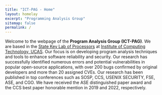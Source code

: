 ```yaml
---
title: "ICT-PAG - Home"
layout: homelay
excerpt: "Programming Analysis Group"
sitemap: false
permalink: /
---
```


Welcome to the webpage of the **Program Analysis Group (ICT-PAG)**. We are based in the [State Key Lab of Processors](https://sklp.ict.ac.cn/) at [Institute of Computing Technology, UCAS](http://english.ict.cas.cn/). Our focus is on developing program analysis techniques and tools to enhance software reliability and security. Our research has successfully identified numerous errors and potential vulnerabilities in popular open-source applications, with over 200 bugs confirmed by original developers and more than 20 assigned CVEs. Our research has been published in top conferences such as SOSP, CCS, USENIX SECURITY, FSE, ASE, and CGO. We have received the ASE distinguished paper award and the CCS best paper honorable mention in 2019 and 2022, respectively.
<!-- - **Program Analysis**, -->

